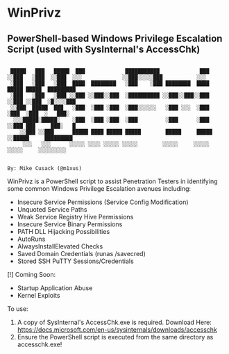 # WinPrivz
## PowerShell-based Windows Privilege Escalation Script (used with SysInternal's AccessChk)

```

 █████   ███   █████  ███             ███████████             ███                        
░░███   ░███  ░░███  ░░░             ░░███░░░░░███           ░░░                         
 ░███   ░███   ░███  ████  ████████   ░███    ░███ ████████  ████  █████ █████  █████████
 ░███   ░███   ░███ ░░███ ░░███░░███  ░██████████ ░░███░░███░░███ ░░███ ░░███  ░█░░░░███ 
 ░░███  █████  ███   ░███  ░███ ░███  ░███░░░░░░   ░███ ░░░  ░███  ░███  ░███  ░   ███░  
  ░░░█████░█████░    ░███  ░███ ░███  ░███         ░███      ░███  ░░███ ███     ███░   █
    ░░███ ░░███      █████ ████ █████ █████        █████     █████  ░░█████     █████████
     ░░░   ░░░      ░░░░░ ░░░░ ░░░░░ ░░░░░        ░░░░░     ░░░░░    ░░░░░     ░░░░░░░░░ 
     

By: Mike Cusack (@m1xus)

```

WinPrivz is a PowerShell script to assist Penetration Testers in identifying some common Windows Privilege Escalation avenues including:
- Insecure Service Permissions (Service Config Modification)
- Unquoted Service Paths
- Weak Service Registry Hive Permissions
- Insecure Service Binary Permissions
- PATH DLL Hijacking Possibilities
- AutoRuns
- AlwaysInstallElevated Checks
- Saved Domain Credentials (runas /savecred)
- Stored SSH PuTTY Sessions/Credentials

[!] Coming Soon:
- Startup Application Abuse
- Kernel Exploits

To use:
1. A copy of SysInternal's AccessChk.exe is required. Download Here: https://docs.microsoft.com/en-us/sysinternals/downloads/accesschk
2. Ensure the PowerShell script is executed from the same directory as accesschk.exe!

